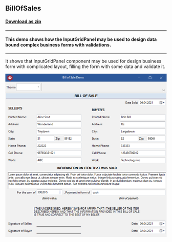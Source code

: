 ## BillOfSales
#### [Download as zip](https://grapecity.github.io/DownGit/#/home?url=https://github.com/GrapeCity/ComponentOne-WinForms-Samples/tree/master/NetFramework\InputPanel\CS\BillOfSale\BillOfSale)
____
#### This demo shows how the InputGridPanel may be used to design data bound complex business forms with validations.
____
It shows that InputGridPanel component may be used for design business form with complicated layout, filling the form with some data and validate it.

![screenshot](screenshot.PNG)
